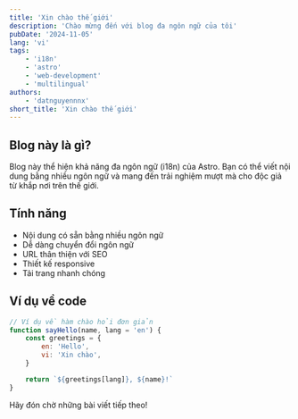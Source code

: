 ```yaml
---
title: 'Xin chào thế giới'
description: 'Chào mừng đến với blog đa ngôn ngữ của tôi'
pubDate: '2024-11-05'
lang: 'vi'
tags:
    - 'i18n'
    - 'astro'
    - 'web-development'
    - 'multilingual'
authors:
    - 'datnguyennnx'
short_title: 'Xin chào thế giới'
---
```


## Blog này là gì?

Blog này thể hiện khả năng đa ngôn ngữ (i18n) của Astro. Bạn có thể viết nội dung bằng nhiều ngôn ngữ và mang đến trải nghiệm mượt mà cho độc giả từ khắp nơi trên thế giới.

## Tính năng

-   Nội dung có sẵn bằng nhiều ngôn ngữ
-   Dễ dàng chuyển đổi ngôn ngữ
-   URL thân thiện với SEO
-   Thiết kế responsive
-   Tải trang nhanh chóng

## Ví dụ về code

```javascript
// Ví dụ về hàm chào hỏi đơn giản
function sayHello(name, lang = 'en') {
    const greetings = {
        en: 'Hello',
        vi: 'Xin chào',
    }

    return `${greetings[lang]}, ${name}!`
}
```

Hãy đón chờ những bài viết tiếp theo!
